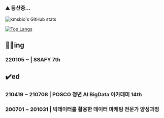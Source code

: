 ### ⛰️ 등산중...

![kmsbio's GitHub stats](https://github-readme-stats.vercel.app/api?username=jangwonseok17)

[![Top Langs](https://github-readme-stats.vercel.app/api/top-langs/?username=jangwonseok17)](https://github.com/anuraghazra/github-readme-stats)





## 🏃‍♂️ing
### 220105 ~ | SSAFY 7th 

## ✔️ed
### 210419 ~ 210708 | POSCO 청년 AI BigData 아카데미 14th
### 200701 ~ 201031 | 빅데이터를 활용한 데이터 마케팅 전문가 양성과정 

